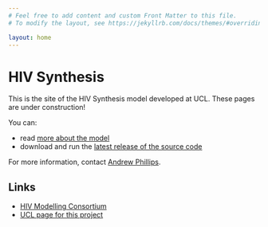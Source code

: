 ```yaml
---
# Feel free to add content and custom Front Matter to this file.
# To modify the layout, see https://jekyllrb.com/docs/themes/#overriding-theme-defaults

layout: home
---
```


# HIV Synthesis

This is the site of the HIV Synthesis model developed at UCL. These pages are under construction!

You can:
- read [more about the model](about.html)
- download and run the [latest release of the source code]()

For more information, contact [Andrew Phillips](mailto:andrew.phillips@ucl.ac.uk).

## Links
- [HIV Modelling Consortium](http://hivmodeling.org/)
- [UCL page for this project](https://www.ucl.ac.uk/global-health/research/z-research/hiv-synthesis-model)